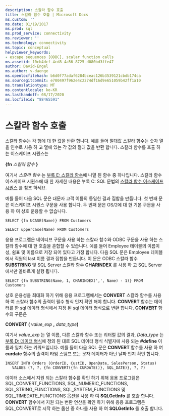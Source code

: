 ```yaml
---
description: 스칼라 함수 호출
title: 스칼라 함수 호출 | Microsoft Docs
ms.custom: ''
ms.date: 01/19/2017
ms.prod: sql
ms.prod_service: connectivity
ms.reviewer: ''
ms.technology: connectivity
ms.topic: conceptual
helpviewer_keywords:
- escape sequences [ODBC], scalar function calls
ms.assetid: 10cb4dcf-4cd8-4a56-8725-d080bd3ffe47
author: David-Engel
ms.author: v-daenge
ms.openlocfilehash: b6d0f77adaf6284bceac126b3539121cbdb174ca
ms.sourcegitcommit: e700497f962e4c2274df16d9e651059b42ff1a10
ms.translationtype: MT
ms.contentlocale: ko-KR
ms.lasthandoff: 08/17/2020
ms.locfileid: "88465591"
---
```

# <a name="scalar-function-calls"></a>스칼라 함수 호출
스칼라 함수는 각 행에 대 한 값을 반환 합니다. 예를 들어 절대값 스칼라 함수는 숫자 열을 인수로 사용 하 고 열에 있는 각 값의 절대 값을 반환 합니다. 스칼라 함수를 호출 하는 이스케이프 시퀀스는  
  
 **{fn**  _스칼라 함수_ **}**  
  
 여기서 *스칼라 함수* 는 [부록 E: 스칼라 함수](../../../odbc/reference/appendixes/appendix-e-scalar-functions.md)에 나열 된 함수 중 하나입니다. 스칼라 함수 이스케이프 시퀀스에 대 한 자세한 내용은 부록 C: SQL 문법의 [스칼라 함수 이스케이프 시퀀스](../../../odbc/reference/appendixes/scalar-function-escape-sequence.md) 를 참조 하세요.  
  
 예를 들어 다음 SQL 문은 대문자 고객 이름의 동일한 결과 집합을 만듭니다. 첫 번째 문은 이스케이프 시퀀스 구문을 사용 합니다. 두 번째 문은 OS/2에 대 한 기본 구문을 사용 하 여 상호 운용할 수 없습니다.  
  
```  
SELECT {fn UCASE(Name)} FROM Customers  
  
SELECT uppercase(Name) FROM Customers  
```  
  
 응용 프로그램은 네이티브 구문을 사용 하는 스칼라 함수와 ODBC 구문을 사용 하는 스칼라 함수에 대 한 호출을 혼합할 수 있습니다. 예를 들어 Employee 테이블의 이름이 성, 쉼표 및 이름으로 저장 되어 있다고 가정 합니다. 다음 SQL 문은 Employee 테이블에서 직원의 last 이름 결과 집합을 만듭니다. 이 문은 ODBC 스칼라 함수 **SUBSTRING** 및 SQL Server 스칼라 함수 **CHARINDEX** 를 사용 하 고 SQL Server 에서만 올바르게 실행 됩니다.  
  
```  
SELECT {fn SUBSTRING(Name, 1, CHARINDEX(',', Name) - 1)} FROM Customers  
```  
  
 상호 운용성을 최대화 하기 위해 응용 프로그램에서는 **CONVERT** 스칼라 함수를 사용 하 여 스칼라 함수의 출력이 필수 형식 인지 확인 해야 합니다. **CONVERT** 함수는 데이터를 한 sql 데이터 형식에서 지정 된 sql 데이터 형식으로 변환 합니다. **CONVERT** 함수의 구문은  
  
 **CONVERT (** _value_exp_ **,** _data_type_**)**  
  
 여기서 *value_exp* 는 열 이름, 다른 스칼라 함수 또는 리터럴 값의 결과, *Data_type* 는 [부록 D: 데이터 형식](../../../odbc/reference/appendixes/appendix-d-data-types.md)에 정의 된 대로 SQL 데이터 형식 식별자에 사용 되는 **#define** 이름과 일치 하는 키워드입니다. 예를 들어 다음 SQL 문은 **CONVERT** 함수를 사용 하 여 **curdate** 함수의 출력이 타임 스탬프 또는 문자 데이터가 아닌 날짜 인지 확인 합니다.  
  
```  
INSERT INTO Orders (OrderID, CustID, OpenDate, SalesPerson, Status)  
   VALUES (?, ?, {fn CONVERT({fn CURDATE()}, SQL_DATE)}, ?, ?)  
```  
  
 데이터 소스에서 지원 되는 스칼라 함수를 확인 하기 위해 응용 프로그램은 SQL_CONVERT_FUNCTIONS, SQL_NUMERIC_FUNCTIONS, SQL_STRING_FUNCTIONS, SQL_SYSTEM_FUNCTIONS 및 SQL_TIMEDATE_FUNCTIONS 옵션을 사용 하 여 **SQLGetInfo** 를 호출 합니다. **CONVERT** 함수에서 지원 되는 변환 연산을 확인 하기 위해 응용 프로그램은 SQL_CONVERT로 시작 하는 옵션 중 하나를 사용 하 여 **SQLGetInfo** 를 호출 합니다.
